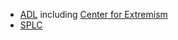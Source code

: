 
- [ADL](https://www.adl.org/) including [Center for Extremism](https://www.adl.org/research-centers/center-on-extremism)
- [SPLC](https://www.splcenter.org/) 
